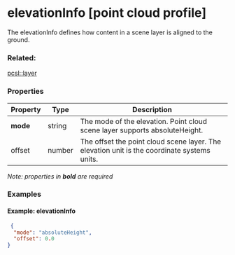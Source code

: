 # elevationInfo [point cloud profile]

The elevationInfo defines how content in a scene layer is aligned to the ground.

### Related:

[pcsl::layer](layer.pcsl.md)
### Properties

| Property | Type | Description |
| --- | --- | --- |
| **mode** | string | The mode of the elevation. Point cloud scene layer supports absoluteHeight. |
| offset | number | The offset the point cloud scene layer. The elevation unit is the coordinate systems units. |

*Note: properties in **bold** are required*

### Examples 

#### Example: elevationInfo 

```json
 {
  "mode": "absoluteHeight",
  "offset": 0.0
} 
```

